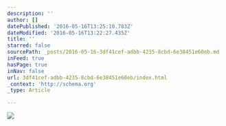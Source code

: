 ```yaml
---
description: ''
author: []
datePublished: '2016-05-16T13:25:10.783Z'
dateModified: '2016-05-16T13:22:27.435Z'
title: ''
starred: false
sourcePath: _posts/2016-05-16-3df41cef-adbb-4235-8cbd-6e38451e60eb.md
inFeed: true
hasPage: true
inNav: false
url: 3df41cef-adbb-4235-8cbd-6e38451e60eb/index.html
_context: 'http://schema.org'
_type: Article

---
```

![](https://the-grid-user-content.s3-us-west-2.amazonaws.com/8545af72-a708-4a26-8f11-82fcee0436c5.jpg)